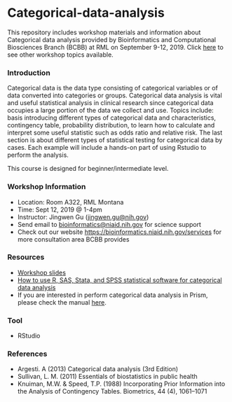 # Categorical-data-analysis

This repository includes workshop materials and information about Categorical data analysis provided by Bioinformatics and Computational Biosciences Branch (BCBB) at RML on September 9-12, 2019. Click [here](https://nih.sharepoint.com/sites/GRP-NIAID-BioInformatics/Shared%20Documents/RML%20Visit%20September%202019/RML%20Workshop%20Poster.pdf?csf=1&e=NuvvGf&cid=cc291e48-c34a-4396-8a08-153732514e4b) to see other workshop topics available.

### Introduction
Categorical data is the data type consisting of categorical variables or of data converted into categories or groups. Categorical data analysis is vital and useful statistical analysis in clinical research since categorical data occupies a large portion of the data we collect and use. Topics include: basis introducing different types of categorical data and characteristics, contingency table, probability distribution, to learn how to calculate and interpret some useful statistic such as odds ratio and relative risk. The last section is about different types of statistical testing for categorical data by cases. Each example will include a hands-on part of using Rstudio to perform the analysis. 

This course is designed for beginner/intermediate level. 


### Workshop Information

 - Location: Room A322, RML Montana
 - Time: Sept 12, 2019 @ 1-4pm
 - Instructor: Jingwen Gu (jingwen.gu@nih.gov)
 - Send email to bioinformatics@niaid.nih.gov for science support
 - Check out our website https://bioinformatics.niaid.nih.gov/services for more consultation area BCBB provides
 
### Resources  
- [Workshop slides](https://proj-bip-prod-publicread.s3.amazonaws.com/training/Categorical_data_analysis/CDA+slides.pdf)
- [How to use R, SAS, Stata, and SPSS statistical software for categorical data analysis](http://users.stat.ufl.edu/~aa/cda/cda.html)
- If you are interested in perform categorical data analysis in Prism, please check the manual [here](https://proj-bip-prod-publicread.s3.amazonaws.com/training/Categorical_data_analysis/Prism+manual/Prism_manual.pdf).
  
### Tool
- RStudio

### References
- Argesti. A (2013) Categorical data analysis (3rd Edition)
- Sullivan, L. M. (2011) Essentials of biostatistics in public health
- Knuiman, M.W. & Speed, T.P. (1988) Incorporating Prior Information into the Analysis of Contingency Tables. Biometrics, 44 (4), 1061–1071
